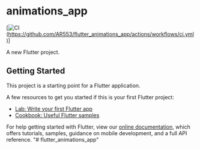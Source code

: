 # animations_app

[![CI](https://github.com/AR553/flutter_animations_app/actions/workflows/ci.yml/badge.svg)(https://github.com/AR553/flutter_animations_app/actions/workflows/ci.yml)]

A new Flutter project.

## Getting Started

This project is a starting point for a Flutter application.

A few resources to get you started if this is your first Flutter project:

- [Lab: Write your first Flutter app](https://flutter.dev/docs/get-started/codelab)
- [Cookbook: Useful Flutter samples](https://flutter.dev/docs/cookbook)

For help getting started with Flutter, view our
[online documentation](https://flutter.dev/docs), which offers tutorials,
samples, guidance on mobile development, and a full API reference.
"# flutter_animations_app" 

